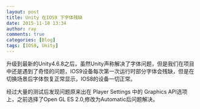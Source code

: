 ```yaml
---
layout: post
title: Unity 在IOS9 下字体残缺
date: 2015-11-18 13:34
author: ray
comments: true
categories: [Blog]
tags: [IOS9, Unity]
---
```

升级到最新的Unity4.6.8之后，虽然Unity声称解决了字体问题，但是我们在项目中还是遇到了奇怪的问题，IOS9设备每次第一次运行时部分字体会残缺，但是在切换场景后字体恢复正常显示，IOS8的设备一切正常。

经过大量的测试后发现问题原来出在 Player Settings 中的 Graphics API选项上，之前选择了Open GL ES 2.0,修改为Automatic后问题解决。
<!--more-->